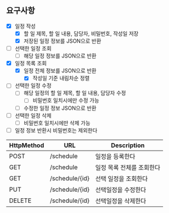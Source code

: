 ## 요구사항

 - [x] 일정 작성 
   - [x] 할 일 제목, 할 일 내용, 담당자, 비밀번호, 작성일 저장
   - [x] 저장된 일정 정보를 JSON으로 반환
 - [ ] 선택한 일정 조회
   - [ ] 해당 일정 정보를 JSON으로 반환
 - [x] 일정 목록 조회 
   - [x] 일정 전체 정보를 JSON으로 반환
     - [x] 작성일 기준 내림차순 정렬
 - [ ] 선택한 일정 수정 
   - [ ] 해당 일정의 할 일 제목, 할 일 내용, 담당자 수정
     - [ ] 비밀번호 일치시에만 수정 가능 
   - [ ] 수정한 일정 정보 JSON으로 반환
 - [ ] 선택한 일정 삭제 
   - [ ] 비밀번호 일치시에만 삭제 가능
 - [ ] 일정 정보 반환시 비밀번호는 제외한다

| HttpMethod | URL            | Description |
| ---- |----------------| ---- |
| POST | /schedule      | 일정을 등록한다 |
| GET | /schedule      | 일정 목록 전체를 조회한다 |
| GET | /schedule/{id} | 선택 일정을 조회한다 |
| PUT | /schedule/{id} | 선택일정을 수정한다 |
| DELETE | /schedule/{id} | 선택일정을 삭제한다 |

